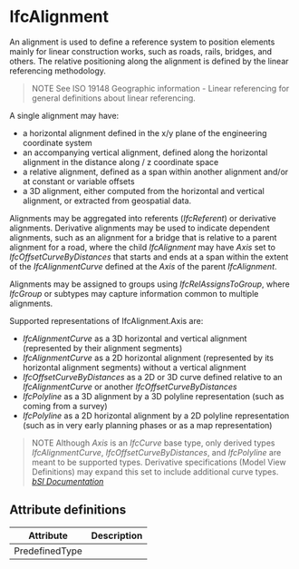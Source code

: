 IfcAlignment
============
An alignment is used to define a reference system to position elements mainly
for linear construction works, such as roads, rails, bridges, and others. The
relative positioning along the alignment is defined by the linear referencing
methodology.  
  
> NOTE  See ISO 19148 Geographic information - Linear referencing for general
> definitions about linear referencing.  
  
A single alignment may have:  
  
* a horizontal alignment defined in the x/y plane of the engineering coordinate system  
* an accompanying vertical alignment, defined along the horizontal alignment in the distance along / z coordinate space  
* a relative alignment, defined as a span within another alignment and/or at constant or variable offsets  
* a 3D alignment, either computed from the horizontal and vertical alignment, or extracted from geospatial data.  
  
Alignments may be aggregated into referents (_IfcReferent_) or derivative
alignments. Derivative alignments may be used to indicate dependent
alignments, such as an alignment for a bridge that is relative to a parent
alignment for a road, where the child _IfcAlignment_ may have _Axis_ set to
_IfcOffsetCurveByDistances_ that starts and ends at a span within the extent
of the _IfcAlignmentCurve_ defined at the _Axis_ of the parent _IfcAlignment_.  
  
Alignments may be assigned to groups using _IfcRelAssignsToGroup_, where
_IfcGroup_ or subtypes may capture information common to multiple alignments.  
  
Supported representations of IfcAlignment.Axis are:  
  
* _IfcAlignmentCurve_ as a 3D horizontal and vertical alignment (represented by their alignment segments)  
* _IfcAlignmentCurve_ as a 2D horizontal alignment (represented by its horizontal alignment segments) without a vertical alignment  
* _IfcOffsetCurveByDistances_ as a 2D or 3D curve defined relative to an _IfcAlignmentCurve_ or another _IfcOffsetCurveByDistances_  
* _IfcPolyline_ as a 3D alignment by a 3D polyline representation (such as coming from a survey)  
* _IfcPolyline_ as a 2D horizontal alignment by a 2D polyline representation (such as in very early planning phases or as a map representation)  
  
> NOTE  Although _Axis_ is an _IfcCurve_ base type, only derived types
> _IfcAlignmentCurve_, _IfcOffsetCurveByDistances_, and _IfcPolyline_ are
> meant to be supported types. Derivative specifications (Model View
> Definitions) may expand this set to include additional curve types.  
[ _bSI
Documentation_](https://standards.buildingsmart.org/IFC/DEV/IFC4_2/FINAL/HTML/schema/ifcproductextension/lexical/ifcalignment.htm)


Attribute definitions
---------------------
| Attribute      | Description   |
|----------------|---------------|
| PredefinedType |               |

